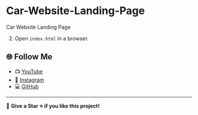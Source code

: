 # Car-Website-Landing-Page
Car Website Landing Page

2. Open `index.html` in a browser.

## 🌐 Follow Me
- 📺 [YouTube](https://youtube.com/https://www.youtube.com/@vlaprogrammer)
- 📸 [Instagram](https://instagram.com/pkr_coder)
- 💻 [GitHub](https://github.com/vlaprogrammer3534)

---
💖 **Give a Star ⭐ if you like this project!**
